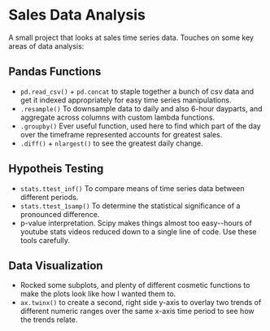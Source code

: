 # Sales Data Analysis
A small project that looks at sales time series data. Touches on some key areas of data analysis:
  
## Pandas Functions
- `pd.read_csv()` + `pd.concat` to staple together a bunch of csv data and get it indexed appropriately for easy time series manipulations.
- `.resample()` To downsample data to daily and also 6-hour dayparts, and aggregate across columns with custom lambda functions.
- `.groupby()` Ever useful function, used here to find which part of the day over the timeframe represented accounts for greatest sales.
- `.diff()` + `nlargest()` to see the greatest daily change.

## Hypotheis Testing
- `stats.ttest_inf()` To compare means of time series data between different periods.
- `stats.ttest_1samp()` To determine the statistical significance of a pronounced difference.
- p-value interpretation. Scipy makes things almost too easy--hours of youtube stats videos reduced down to a single line of code. Use these tools carefully.

## Data Visualization
- Rocked some subplots, and plenty of different cosmetic functions to make the plots look like how I wanted them to.
- `ax.twinx()` to create a second, right side y-axis to overlay two trends of different numeric ranges over the same x-axis time period to see how the trends relate.
